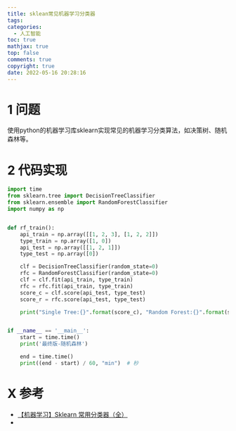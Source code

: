 ```yaml
---
title: sklean常见机器学习分类器
tags:
categories:
  - 人工智能
toc: true
mathjax: true
top: false
comments: true
copyright: true
date: 2022-05-16 20:28:16
---
```


# 1 问题

使用python的机器学习库sklearn实现常见的机器学习分类算法，如决策树、随机森林等。

# 2 代码实现

```python
import time
from sklearn.tree import DecisionTreeClassifier
from sklearn.ensemble import RandomForestClassifier
import numpy as np


def rf_train():
    api_train = np.array([[1, 2, 3], [1, 2, 2]])
    type_train = np.array([1, 0])
    api_test = np.array([[1, 2, 1]])
    type_test = np.array([0])

    clf = DecisionTreeClassifier(random_state=0)
    rfc = RandomForestClassifier(random_state=0)
    clf = clf.fit(api_train, type_train)
    rfc = rfc.fit(api_train, type_train)
    score_c = clf.score(api_test, type_test)
    score_r = rfc.score(api_test, type_test)

    print("Single Tree:{}".format(score_c), "Random Forest:{}".format(score_r))


if __name__ == '__main__':
    start = time.time()
    print('最终版-随机森林')

    end = time.time()
    print((end - start) / 60, "min")  # 秒
```

# X 参考

* [【机器学习】Sklearn 常用分类器（全）](https://blog.csdn.net/weixin_41571493/article/details/83011147)
* 
